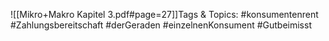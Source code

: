 
![[Mikro+Makro Kapitel 3.pdf#page=27]]Tags & Topics:
   #konsumentenrent
   #Zahlungsbereitschaft
   #derGeraden
   #einzelnenKonsument
   #Gutbeimisst